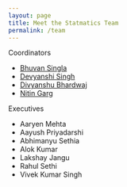 ```yaml
---
layout: page
title: Meet the Statmatics Team
permalink: /team
---
```


Coordinators
* [Bhuvan Singla](https://www.facebook.com/singlabhuvan/)
* [Devyanshi Singh](https://www.facebook.com/devyanshi.singh.940)
* [Divyanshu Bhardwaj](https://www.facebook.com/d1vyaanshu)
* [Nitin Garg](https://www.facebook.com/nitin.garg10000/)

Executives
* Aaryen Mehta
* Aayush Priyadarshi
* Abhimanyu Sethia
* Alok Kumar
* Lakshay Jangu
* Rahul Sethi
* Vivek Kumar Singh
